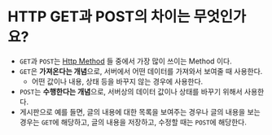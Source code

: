 # HTTP GET과 POST의 차이는 무엇인가요?

- `GET`과 `POST`는 [Http Method](https://github.com/genesis12345678/TIL/blob/main/Http/httpMethod/httpMethod.md#http-method) 들 중에서 가장 많이 쓰이는 Method 이다.
- `GET`은 **가져온다는 개념**으로, 서버에서 어떤 데이터를 가져와서 보여줄 때 사용한다.
  - 어떤 값이나 내용, 상태 등을 바꾸지 않는 경우에 사용한다.
- `POST`는 **수행한다는 개념**으로, 서버상의 데이터 값이나 상태를 바꾸기 위해서 사용한다.
- 게시판으로 예를 들면, 글의 내용에 대한 목록을 보여주는 경우나 글의 내용을 보는 경우는 `GET`에 해당하고, 글의 내용을 저장하고, 수정할 때는 `POST`에 해당한다.